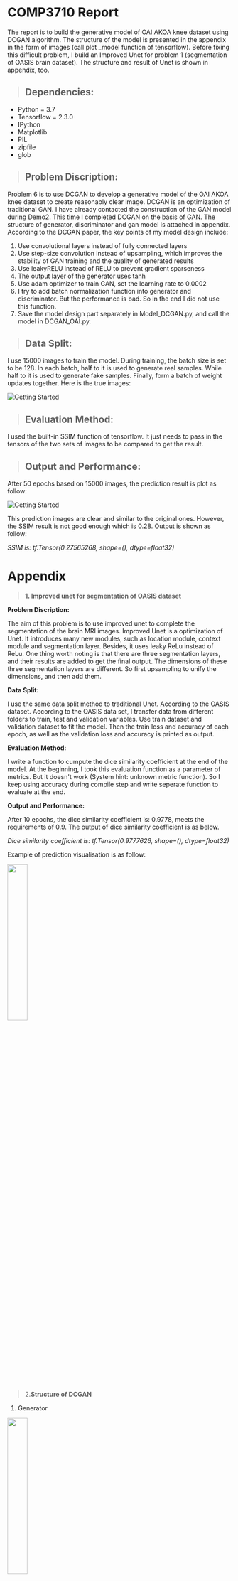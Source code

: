# **COMP3710 Report**
The report is to build the generative model of OAI AKOA knee dataset using DCGAN algorithm. The structure of the model is presented in the appendix in the form of images (call plot _model function of tensorflow). Before fixing this difficult problem, I build an Improved Unet for problem 1 (segmentation of OASIS brain dataset). The structure and result of Unet is shown in appendix, too.

>## **Dependencies:**
- Python = 3.7
- Tensorflow = 2.3.0
- IPython
- Matplotlib
- PIL
- zipfile
- glob


>## **Problem Discription:**

Problem 6 is to use DCGAN to develop a generative model of the OAI AKOA knee dataset to create reasonably clear image. DCGAN is an optimization of traditional GAN. I have already contacted the construction of the GAN model during Demo2. This time I completed DCGAN on the basis of GAN. The structure of generator, discriminator and gan model is attached in appendix. According to the DCGAN paper, the key points of my model design include:

1. Use convolutional layers instead of fully connected layers
2. Use step-size convolution instead of upsampling, which improves the stability of GAN training and the quality of generated results
3. Use leakyRELU instead of RELU to prevent gradient sparseness
4. The output layer of the generator uses tanh
5. Use adam optimizer to train GAN, set the learning rate to 0.0002
6. I try to add batch normalization function into generator and discriminator. But the performance is bad. So in the end I did not use this function.
7. Save the model design part separately in Model_DCGAN.py, and call the model in DCGAN_OAI.py.

>## **Data Split:**

I use 15000 images to train the model. During training, the batch size is set to be 128. In each batch, half to it is used to generate real samples. While half to it is used to generate fake samples. Finally, form a batch of weight updates together. Here is the true images:

![Getting Started](./resources/DCGANTrue.png)

>## **Evaluation Method:**

I used the built-in SSIM function of tensorflow. It just needs to pass in the tensors of the two sets of images to be compared to get the result.

>## **Output and Performance:**

After 50 epochs based on 15000 images, the prediction result is plot as follow:

![Getting Started](./resources/DCGANPredict.png)

This prediction images are clear and similar to the original ones. However, the SSIM result is not good enough which is 0.28. Output is shown as follow:

*SSIM is:  tf.Tensor(0.27565268, shape=(), dtype=float32)*

# **Appendix**

>**1. Improved unet for segmentation of OASIS dataset**

**Problem Discription:**

The aim of this problem is to use improved unet to complete the segmentation of the brain MRI images. Improved Unet is a optimization of  Unet. It introduces many new modules, such as location module, context module and segmentation layer. Besides, it uses leaky ReLu instead of ReLu. One thing worth noting is that there are three segmentation layers, and their results are added to get the final output. The dimensions of these three segmentation layers are different. So first upsampling to unify the dimensions, and then add them.


**Data Split:**

I use the same data split method to traditional Unet. According to the OASIS dataset. According to the OASIS data set, I transfer data from different folders to train, test and validation variables. Use train dataset and validation dataset to fit the model. Then the train loss and accuracy of each epoch, as well as the validation loss and accuracy is printed as output.

**Evaluation Method:**

I write a function to cumpute the dice similarity coefficient at the end of the model. At the beginning, I took this evaluation function as a parameter of metrics. But it doesn't work (System hint: unknown metric function). So I keep using accuracy during compile step and write seperate function to evaluate at the end.

**Output and Performance:**

After 10 epochs, the dice similarity coefficient is: 0.9778, meets the requirements of 0.9. The output of dice similarity coefficient is as below. 

*Dice similarity coefficient is:  tf.Tensor(0.9777626, shape=(), dtype=float32)*

Example of prediction visualisation is as follow:

<img src="./resources/ImprovedUnetPredict.png" width = "30%"/>


> 2.**Structure of DCGAN**
1. Generator

<img src="./resources/Generator.png" width = "30%"/>


2. Discriminator

<img src="./resources/Discriminator.png" width = "25%"/>

3. Gan

<img src="./resources/Gan.png" width = "30%"/>